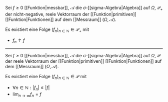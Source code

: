 Sei $f \ge 0$ [[Funktion|messbar]], $\mathcal{A}$ die $\sigma$-[[sigma-Algebra|Algebra]] auf $\Omega$, $\mathcal{P}_+$ der nicht-negative, reele Vektorraum der [[Funktion|primitiven]] [[Funktion|Funktionen]] auf dem [[Messraum]] $(\Omega, \mathcal{A})$.

Es existiert eine Folge $(f_n)_{n \in \mathbb{N}} \in \mathcal{P}_+$ mit
- $f_n \uparrow f$

---

Sei $f \ge 0$ [[Funktion|messbar]], $\mathcal{A}$ die $\sigma$-[[sigma-Algebra|Algebra]] auf $\Omega$, $\mathcal{P}$ der reele Vektorraum der [[Funktion|primitiven]] [[Funktion|Funktionen]] auf dem [[Messraum]] $(\Omega, \mathcal{A})$.

Es existiert eine Folge $(f_n)_{n \in \mathbb{N}} \in \mathcal{P}$ mit
- $\forall n \in \mathbb{N} : |f_n| \le |f|$
- $\lim_{n \to \infty} f_n = f$